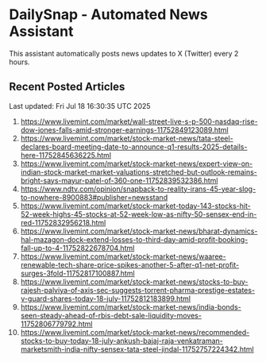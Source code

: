 # DailySnap - Automated News Assistant

This assistant automatically posts news updates to X (Twitter) every 2 hours.

## Recent Posted Articles

Last updated: Fri Jul 18 16:30:35 UTC 2025

1. https://www.livemint.com/market/wall-street-live-s-p-500-nasdaq-rise-dow-jones-falls-amid-stronger-earnings-11752849123089.html
2. https://www.livemint.com/market/stock-market-news/tata-steel-declares-board-meeting-date-to-announce-q1-results-2025-details-here-11752845636225.html
3. https://www.livemint.com/market/stock-market-news/expert-view-on-indian-stock-market-market-valuations-stretched-but-outlook-remains-bright-says-mayur-patel-of-360-one-11752839532386.html
4. https://www.ndtv.com/opinion/snapback-to-reality-irans-45-year-slog-to-nowhere-8900883#publisher=newsstand
5. https://www.livemint.com/market/stock-market-today-143-stocks-hit-52-week-highs-45-stocks-at-52-week-low-as-nifty-50-sensex-end-in-red-11752832956218.html
6. https://www.livemint.com/market/stock-market-news/bharat-dynamics-hal-mazagon-dock-extend-losses-to-third-day-amid-profit-booking-fall-up-to-4-11752822678704.html
7. https://www.livemint.com/market/stock-market-news/waaree-renewable-tech-share-price-spikes-another-5-after-q1-net-profit-surges-3fold-11752817100887.html
8. https://www.livemint.com/market/stock-market-news/stocks-to-buy-rajesh-palviya-of-axis-sec-suggests-torrent-pharma-prestige-estates-v-guard-shares-today-18-july-11752812183899.html
9. https://www.livemint.com/market/stock-market-news/india-bonds-seen-steady-ahead-of-rbis-debt-sale-liquidity-moves-11752806779792.html
10. https://www.livemint.com/market/stock-market-news/recommended-stocks-to-buy-today-18-july-ankush-bajaj-raja-venkatraman-marketsmith-india-nifty-sensex-tata-steel-jindal-11752757224342.html
